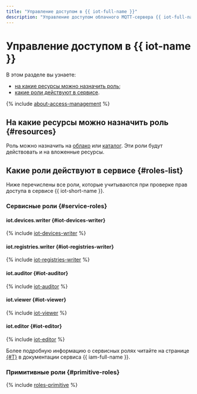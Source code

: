 ```yaml
---
title: "Управление доступом в {{ iot-full-name }}"
description: "Управление доступом облачного MQTT-сервера {{ iot-full-name }}. В разделе описано, на какие ресурсы можно назначить роль, какие роли действуют в сервисе."
---
```

    
# Управление доступом в {{ iot-name }}

В этом разделе вы узнаете:

* [на какие ресурсы можно назначить роль](#resources);
* [какие роли действуют в сервисе](#roles-list).

{% include [about-access-management](../../_includes/iam/about-access-management.md) %}

## На какие ресурсы можно назначить роль {#resources}

Роль можно назначить на [облако](../../resource-manager/concepts/resources-hierarchy.md#cloud) или [каталог](../../resource-manager/concepts/resources-hierarchy.md#folder). Эти роли будут действовать и на вложенные ресурсы.

## Какие роли действуют в сервисе {#roles-list}

Ниже перечислены все роли, которые учитываются при проверке прав доступа в сервисе {{ iot-short-name }}.

### Сервисные роли {#service-roles}

#### iot.devices.writer {#iot-devices-writer}

{% include [iot-devices-writer](../../_roles/iot/devices/writer.md) %}

#### iot.registries.writer {#iot-registries-writer}

{% include [iot-registries-writer](../../_roles/iot/registries/writer.md) %}

#### iot.auditor {#iot-auditor}

{% include [iot-auditor](../../_roles/iot/auditor.md) %}

#### iot.viewer {#iot-viewer}

{% include [iot-viewer](../../_roles/iot/viewer.md) %}

#### iot.editor {#iot-editor}

{% include [iot-editor](../../_roles/iot/editor.md) %}

Более подробную информацию о сервисных ролях читайте на странице [{#T}](../../iam/concepts/access-control/roles.md) в документации сервиса {{ iam-full-name }}.

### Примитивные роли {#primitive-roles}

{% include [roles-primitive](../../_includes/roles-primitive.md) %}
